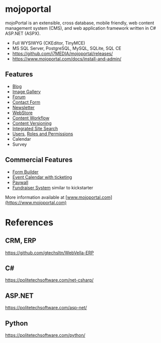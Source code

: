 # mojoportal

mojoPortal is an extensible, cross database, mobile friendly, web content management system (CMS), and web application framework written in C# ASP.NET (ASPX).

+ Full WYSIWYG (CKEditor, TinyMCE)
+ MS SQL Server, PostgreSQL, MySQL, SQLite, SQL CE
+ https://github.com/i7MEDIA/mojoportal/releases/
+ https://www.mojoportal.com/docs/install-and-admin/

## Features
- [Blog](https://www.mojoportal.com/docs/blog)
- [Image Gallery](https://www.mojoportal.com/docs/image-gallery)
- [Forum](https://www.mojoportal.com/docs/forums)
- [Contact Form](https://www.mojoportal.com/docs/contact-form)
- [Newsletter](https://www.mojoportal.com/docs/newsletter)
- [WebStore](https://www.mojoportal.com/docs/webstore)
- [Content Workflow](https://www.mojoportal.com/docs/content-workflow)
- [Content Versioning](https://www.mojoportal.com/docs/content-versioning)
- [Integrated Site Search](https://www.mojoportal.com/docs/site-search)
- [Users](https://www.mojoportal.com/docs/managing-users), [Roles and Permissions](https://www.mojoportal.com/docs/roles-permissions)
- Calendar
- Survey

## Commercial Features
- [Form Builder](https://www.mojoportal.com/form-wizard-pro-product)
- [Event Calendar with ticketing](https://www.mojoportal.com/event-calendar-pro-product)
- [Paywall](https://www.mojoportal.com/site-membership-pro-product)
- [Fundraiser System](https://www.mojoportal.com/fund-raiser-pro-product) similar to kickstarter

More information available at [www.mojoportal.com](https://www.mojoportal.com)

# References

## CRM, ERP
https://github.com/gtechsltn/WebVella-ERP

## C#
https://politetechsoftware.com/net-csharp/

## ASP.NET
https://politetechsoftware.com/asp-net/

## Python
https://politetechsoftware.com/python/
